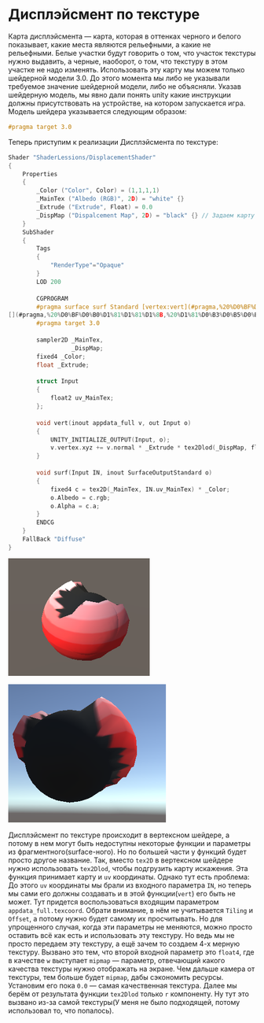 # Дисплэйсмент по текстуре

Карта дисплэйсмента — карта, которая в оттенках черного и белого показывает, какие места являются рельефными, а какие не рельефными. Белые участки будут говорить о том, что участок текстуры нужно выдавить, а черные, наоборот, о том, что текстуру в этом участке не надо изменять. Использовать эту карту мы можем только шейдерной модели 3.0. До этого момента мы либо не указывали требуемое значение шейдерной модели, либо не объясняли. Указав шейдерную модель, мы явно дали понять unity какие инструкции должны присутствовать на устройстве, на котором запускается игра. Модель шейдера указывается следующим образом:

```c
#pragma target 3.0
```

Теперь приступим к реализации Дисплэйсмента по текстуре:

```c
Shader "ShaderLessions/DisplacementShader"
{
    Properties
    {
        _Color ("Color", Color) = (1,1,1,1)
        _MainTex ("Albedo (RGB)", 2D) = "white" {}
        _Extrude ("Extrude", Float) = 0.0
        _DispMap ("Dispalcement Map", 2D) = "black" {} // Задаем карту искажения
    }
    SubShader
    {
        Tags
        {
            "RenderType"="Opaque"
        }
        LOD 200

        CGPROGRAM
        #pragma surface surf Standard [vertex:vert](#pragma,%20%D0%BF%D0%B0%D1%81%D1%81%D1%8B,%20%D1%81%D0%B3%D0%B5%D0%BD%D0%B5%D1%80%D0%B8%D1%80%D0%BE%D0%B2%D0%B0%D0%BD%D0%BD%D1%8B%D0%B8%CC%86%20%D1%88%D0%B5%D0%B8%CC%86%D0%B4%D0%B5%D1%80%2089f7f336a87748a786e465bf5eeade49.md)  // Добавляем в шейдер вертексный
[](#pragma,%20%D0%BF%D0%B0%D1%81%D1%81%D1%8B,%20%D1%81%D0%B3%D0%B5%D0%BD%D0%B5%D1%80%D0%B8%D1%80%D0%BE%D0%B2%D0%B0%D0%BD%D0%BD%D1%8B%D0%B8%CC%86%20%D1%88%D0%B5%D0%B8%CC%86%D0%B4%D0%B5%D1%80%2089f7f336a87748a786e465bf5eeade49.md)
        #pragma target 3.0

        sampler2D _MainTex,
                  _DispMap;
        fixed4 _Color;
        float _Extrude;

        struct Input
        {
            float2 uv_MainTex;
        };

        void vert(inout appdata_full v, out Input o)
        {
            UNITY_INITIALIZE_OUTPUT(Input, o);
            v.vertex.xyz += v.normal * _Extrude * tex2Dlod(_DispMap, float4(v.texcoord.xy, 0.0, 0.0)).r; 
        }

        void surf(Input IN, inout SurfaceOutputStandard o)
        {
            fixed4 c = tex2D(_MainTex, IN.uv_MainTex) * _Color;
            o.Albedo = c.rgb;
            o.Alpha = c.a;
        }
        ENDCG
    }
    FallBack "Diffuse"
}
```

![Untitled](%D0%94%D0%B8%D1%81%D0%BF%D0%BB%D1%8D%D0%B8%CC%86%D1%81%D0%BC%D0%B5%D0%BD%D1%82%20%D0%BF%D0%BE%20%D1%82%D0%B5%D0%BA%D1%81%D1%82%D1%83%D1%80%D0%B5%206a55899671294c6688f3450e07d3e7ab/Untitled.png)

![Untitled](%D0%94%D0%B8%D1%81%D0%BF%D0%BB%D1%8D%D0%B8%CC%86%D1%81%D0%BC%D0%B5%D0%BD%D1%82%20%D0%BF%D0%BE%20%D1%82%D0%B5%D0%BA%D1%81%D1%82%D1%83%D1%80%D0%B5%206a55899671294c6688f3450e07d3e7ab/Untitled%201.png)

Дисплэйсмент по текстуре происходит в вертексном шейдере, а потому в нем могут быть недоступны некоторые функции и параметры из фрагментного(surface-ного). Но по большей части у функций будет просто другое название. Так, вместо `tex2D` в вертексном шейдере нужно использовать `tex2Dlod`, чтобы подгрузить карту искажения. Эта функция принимает карту и `uv` координаты. Однако тут есть проблема: До этого `uv` координаты мы брали из входного параметра `IN`, но теперь мы сами его должны создавать и в этой функции(`vert`) его быть не может. Тут придется воспользоваться входящим параметром `appdata_full.texcoord`. Обрати внимание, в нём не учитывается `Tiling` и `Offset`, а потому нужно будет самому их просчитывать. Но для упрощенного случая, когда эти параметры не меняются, можно просто оставить всё как есть и использовать эту текстуру. Но ведь мы не просто передаем эту текстуру, а ещё зачем то создаем 4-х мерную текстуру. Вызвано это тем, что второй входной параметр это `float4`, где в качестве `w` выступает `mipmap` — параметр, отвечающий какого качества текстуры нужно отображать на экране. Чем дальше камера от текстуры, тем больше будет `mipmap`, дабы сэкономить ресурсы. Установим его пока `0.0` — самая качественная текстура. Далее мы берём от результата функции `tex2Dlod` только `r` компоненту. Ну тут это вызвано из-за самой текстуры(У меня не было подходящей, потому использовал то, что попалось).